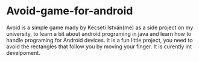 # Avoid-game-for-android
Avoid is a simple game mady by Kecseti István(me) as a side project on my university, to learn a bit about android programing in java and learn how to handle programing for Android devices. It is a fun little project, you need to avoid the rectangles that follow you by moving your finger. It is curently int develpoment. 
